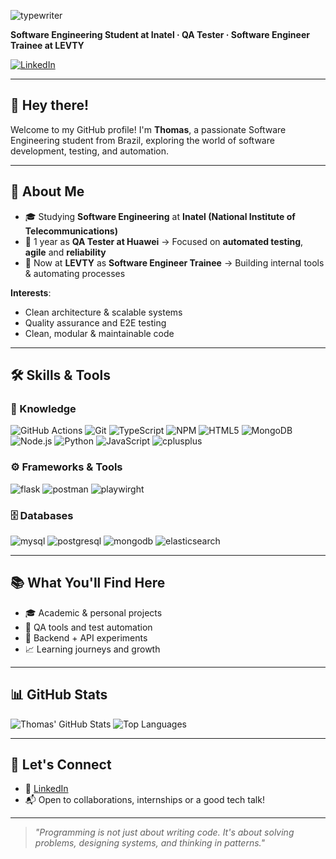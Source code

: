 ![typewriter](https://github.com/user-attachments/assets/caffa42e-5b42-4762-ad02-52fcf4094680)

**Software Engineering Student at Inatel · QA Tester · Software Engineer Trainee at LEVTY**

[![LinkedIn](https://img.shields.io/badge/LinkedIn-0077B5?style=for-the-badge&logo=linkedin&logoColor=white)](https://www.linkedin.com/in/thomas-victor/)

---

## 👋 Hey there!

Welcome to my GitHub profile! I'm **Thomas**, a passionate Software Engineering student from Brazil, exploring the world of software development, testing, and automation.

---

## 🚀 About Me

- 🎓 Studying **Software Engineering** at **Inatel (National Institute of Telecommunications)**  
- 🧪 1 year as **QA Tester at Huawei** → Focused on **automated testing**, **agile** and **reliability**
- 💼 Now at **LEVTY** as **Software Engineer Trainee** → Building internal tools & automating processes

**Interests**:
- Clean architecture & scalable systems  
- Quality assurance and E2E testing  
- Clean, modular & maintainable code  

---

## 🛠️ Skills & Tools

### 🧠 Knowledge
<p>
  <img alt="GitHub Actions" title="GitHub Actions" src="https://img.shields.io/badge/-Github_Actions-2088FF?style=flat-square&logo=github-actions&logoColor=white" />
  <img alt="Git" title="Git" src="https://img.shields.io/badge/-Git-F05032?style=flat-square&logo=git&logoColor=white" />
  <img alt="TypeScript" title="TypeScript" src="https://img.shields.io/badge/-TypeScript-007ACC?style=flat-square&logo=typescript&logoColor=white" />
  <img alt="NPM" title="NPM" src="https://img.shields.io/badge/-NPM-CB3837?style=flat-square&logo=npm&logoColor=white" />
  <img alt="HTML5" title="HTML5" src="https://img.shields.io/badge/-HTML5-E34F26?style=flat-square&logo=html5&logoColor=white" />
  <img alt="MongoDB" title="MongoDB" src="https://img.shields.io/badge/-MongoDB-13aa52?style=flat-square&logo=mongodb&logoColor=white" />
  <img alt="Node.js" title="Node.js" src="https://img.shields.io/badge/-Nodejs-43853d?style=flat-square&logo=Node.js&logoColor=white" />
  <img alt="Python" title="Python" src="https://img.shields.io/badge/-Python-3773A2?style=flat-square&logo=python&logoColor=white" />
  <img alt="JavaScript" title="JavaScript" src="https://img.shields.io/badge/-JavaScript-F0DB4F?style=flat-square&logo=javascript&logoColor=black" />
  <img alt="cplusplus" title="cplusplus" src="https://img.shields.io/badge/-C++-004482?style=flat-square&logo=cplusplus&logoColor=white" />
</p>

### ⚙️ Frameworks & Tools
<p>
  <img alt="flask" title="flask" src="https://img.shields.io/badge/-Flask-3773A2?style=flat-square&logo=flask&logoColor=white" />
  <img alt="postman" title="postman" src="https://img.shields.io/badge/-Postman-F37036?style=flat-square&logo=postman&logoColor=white" />
  <img alt="playwirght" title="playwright" src="https://img.shields.io/badge/-Playwright-2FAD33?style=flat-square&logo=playwright&logoColor=#E2574C" />
</p>

### 🗄️ Databases
<p>
  <img alt="mysql" title="mysql" src="https://img.shields.io/badge/-MySQL-00618A?style=flat-square&logo=mysql&logoColor=white" />
  <img alt="postgresql" title="postgresql" src="https://img.shields.io/badge/-PostgreSQL-00618A?style=flat-square&logo=postgresql&logoColor=white" />
  <img alt="mongodb" title="mongodb" src="https://img.shields.io/badge/-MongoDB-3F9433?style=flat-square&logo=mongodb&logoColor=white" />
  <img alt="elasticsearch" title="elasticsearch" src="https://img.shields.io/badge/-ElasticSearch-00618A?style=flat-square&logo=elasticsearch&logoColor=white" />
</p>

---

## 📚 What You'll Find Here

- 🎓 Academic & personal projects  
- 🔬 QA tools and test automation  
- 🧪 Backend + API experiments  
- 📈 Learning journeys and growth  

---

## 📊 GitHub Stats

![Thomas' GitHub Stats](https://github-readme-stats.vercel.app/api?username=thmsVDC&show_icons=true&theme=gruvbox)
![Top Languages](https://github-readme-stats.vercel.app/api/top-langs/?username=thmsVDC&layout=compact&theme=gruvbox)

---

## 🤝 Let's Connect

- 💼 [LinkedIn](https://www.linkedin.com/in/thomas-victor/)  
- 📬 Open to collaborations, internships or a good tech talk!

---

> _"Programming is not just about writing code. It's about solving problems, designing systems, and thinking in patterns."_
